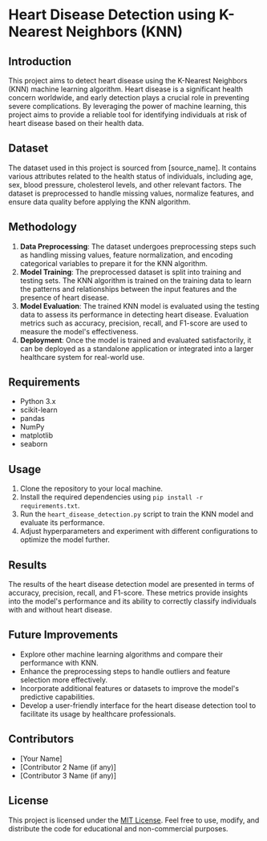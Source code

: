 # Heart Disease Detection using K-Nearest Neighbors (KNN)

## Introduction
This project aims to detect heart disease using the K-Nearest Neighbors (KNN) machine learning algorithm. Heart disease is a significant health concern worldwide, and early detection plays a crucial role in preventing severe complications. By leveraging the power of machine learning, this project aims to provide a reliable tool for identifying individuals at risk of heart disease based on their health data.

## Dataset
The dataset used in this project is sourced from [source_name]. It contains various attributes related to the health status of individuals, including age, sex, blood pressure, cholesterol levels, and other relevant factors. The dataset is preprocessed to handle missing values, normalize features, and ensure data quality before applying the KNN algorithm.

## Methodology
1. **Data Preprocessing**: The dataset undergoes preprocessing steps such as handling missing values, feature normalization, and encoding categorical variables to prepare it for the KNN algorithm.
2. **Model Training**: The preprocessed dataset is split into training and testing sets. The KNN algorithm is trained on the training data to learn the patterns and relationships between the input features and the presence of heart disease.
3. **Model Evaluation**: The trained KNN model is evaluated using the testing data to assess its performance in detecting heart disease. Evaluation metrics such as accuracy, precision, recall, and F1-score are used to measure the model's effectiveness.
4. **Deployment**: Once the model is trained and evaluated satisfactorily, it can be deployed as a standalone application or integrated into a larger healthcare system for real-world use.

## Requirements
- Python 3.x
- scikit-learn
- pandas
- NumPy
- matplotlib
- seaborn

## Usage
1. Clone the repository to your local machine.
2. Install the required dependencies using `pip install -r requirements.txt`.
3. Run the `heart_disease_detection.py` script to train the KNN model and evaluate its performance.
4. Adjust hyperparameters and experiment with different configurations to optimize the model further.

## Results
The results of the heart disease detection model are presented in terms of accuracy, precision, recall, and F1-score. These metrics provide insights into the model's performance and its ability to correctly classify individuals with and without heart disease.

## Future Improvements
- Explore other machine learning algorithms and compare their performance with KNN.
- Enhance the preprocessing steps to handle outliers and feature selection more effectively.
- Incorporate additional features or datasets to improve the model's predictive capabilities.
- Develop a user-friendly interface for the heart disease detection tool to facilitate its usage by healthcare professionals.

## Contributors
- [Your Name]
- [Contributor 2 Name (if any)]
- [Contributor 3 Name (if any)]

## License
This project is licensed under the [MIT License](LICENSE). Feel free to use, modify, and distribute the code for educational and non-commercial purposes.
